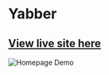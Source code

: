 # Yabber

## [View live site here](https://yabberaway.herokuapp.com/#/)

![Homepage Demo](homepage.gif)

